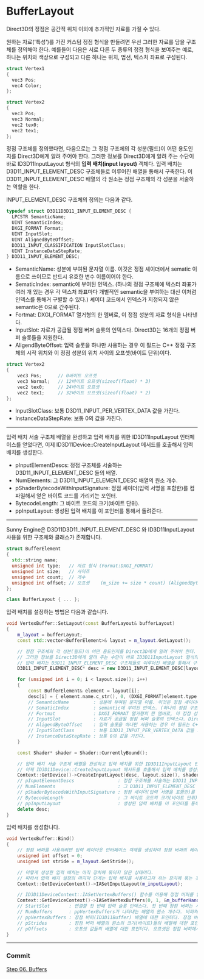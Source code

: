 # BufferLayout

Direct3D의 정점은 공간적 위치 이외에 추가적인 자료를 가질 수 있다.

원하는 자료('특성')를 가진 커스텀 정점 형식을 만들려면 우선 그러한 자료를 담을 구조체를 정의해야 한다. 예를들어 다음은 서로 다른 두 종류의 정점 형식을 보여주는 예로, 하나는 위치와 색상으로 구성되고 다른 하나는 위치, 법선, 텍스처 좌표로 구성된다.

```cpp
struct Vertex1
{
  vec3 Pos;
  vec4 Color;
};

struct Vertex2
{
  vec3 Pos;
  vec3 Normal;
  vec2 tex0;
  vec2 tex1;
};
```

정점 구조체를 정의했다면, 다음으로는 그 정점 구조체의 각 성분(필드)이 어떤 용도인지를 Direct3D에게 알려 주어야 한다. 그러한 정보를 Direct3D에게 알려 주는 수단이 바로 ID3D11InputLayout 형식의 **입력 배치(input layout)** 객체다. 입력 배치는 D3D11_INPUT_ELEMENT_DESC 구조체들로 이루어진 배열을 통해서 구축한다. 이 D3D11_INPUT_ELEMENT_DESC 배열의 각 원소는 정점 구조체의 각 성분을 서술하는 역할을 한다.

INPUT_ELEMENT_DESC 구조체의 정의는 다음과 같다.
```cpp
typedef struct D3D11D3D11_INPUT_ELEMENT_DESC {
  LPCSTR SemanticName;
  UINT SemanticIndex;
  DXGI_FORMAT Format;
  UINT InputSlot;
  UINT AlignedByteOffset;
  D3D11_INPUT_CLASSIFICATION InputSlotClass;
  UINT InstanceDataStepRate;  
} D3D11_INPUT_ELEMENT_DESC;
```

- SemanticName: 성분에 부여된 문자열 이름. 이것은 정점 셰이더에서 sematic 이름으로 쓰이므로 반드시 유효한 변수 이름이어야 한다.
- SematicIndex: semantic에 부여된 인덱스. (하나의 정점 구조체에 텍스터 좌표가 여러 개 있는 경우 각 텍스처 좌표마다 개별적인 semantic을 부여하는 대신 이처럼 인덱스를 통해거 구별할 수 있다.) 셰이더 코드에서 인덱스가 지정되지 않은 semantic은 0으로 간주된다.
- Fortmat: DXGI_FORMAT 열거형의 한 멤버로, 이 정점 성분의 자료 형식을 나타낸다.
- InputSlot: 자료가 공급될 정점 버퍼 슬롯의 인덱스다. Direct3D는 16개의 정점 버퍼 슬롯들을 지원한다.
- AligendByteOffset: 입력 슬롯을 하나만 사용하는 경우 이 필드는 C++ 정점 구조체의 시작 위치와 이 정점 성분의 위치 사이의 오프셋(바이트 단위)이다.
```cpp
struct Vertex2
{
    vec3 Pos;      // 0바이트 오프셋
    vec3 Normal;   // 12바이트 오프셋(sizeof(float) * 3)
    vec2 tex0;     // 24바이트 오프셋
    vec2 tex1;     // 32바이트 오프셋(sizeof(float) * 2)
};
```
- InputSlotClass: 보통 D3D11_INPUT_PER_VERTEX_DATA 값을 가진다.
- InstanceDataStepRate: 보통 0의 값을 가진다.

---

입력 배치 서술 구조체 배열을 완성하고 입력 배치를 위한 ID3D11InputLayout 인터페이스를 얻었다면, 이제 ID3D11Device::CreateInputLayout 메서드를 호출해서 입력 배치를 생성한다.

- pInputElementDescs: 정점 구조체를 서술하는 D3D11_INPUT_ELEMENT_DESC 들의 배열.
- NumElements: 그 D3D11_INPUT_ELEMENT_DESC 배열의 원소 개수.
- pShaderBytecodeWithInputSignature: 정점 셰이더(입력 서명을 포함한)를 컴파일해서 얻은 바이트 코드를 가리키는 포인터.
- BytecodeLength: 그 바이트 코드의 크기(바이트 단위).
- ppInputLayout: 생성된 입력 배치를 이 포인터를 통해서 돌려준다.

---

Sunny Engine은 D3D11D3D11_INPUT_ELEMENT_DESC 와 ID3D11InputLayout 사용을 위한 구조체와 클래스가 존재합니다.

```cpp
struct BufferElement
{
  std::string name;
  unsigned int type;   // 자료 형식 (Format:DXGI_FORMAT)
  unsigned int size;   // 사이즈
  unsigned int count;  // 개수
  unsigned int offset; // 오프셋    (m_size += size * count) (AlignedByteOffset)
};

class BufferLayout { ... };
```

입력 배치를 설정하는 방법은 다음과 같습니다.

```cpp
void VertexBuffer::SetLayout(const BufferLayout& bufferLayout)
{
	m_layout = bufferLayout;
	const std::vector<BufferElement>& layout = m_layout.GetLayout();

	// 정점 구조체의 각 성분(필드)이 어떤 용도인지를 Direct3D에게 알려 주어야 한다.
	// 그러한 정보를 Direct3D에게 알려 주는 수단이 바로 ID3D11InputLayout 형식의 입력 배치(input layout) 객체다.
	// 입력 배치는 D3D11_INPUT_ELEMENT_DESC 구조체들로 이루어진 배열을 통해서 구축한다.
	D3D11_INPUT_ELEMENT_DESC* desc = new D3D11_INPUT_ELEMENT_DESC[layout.size()];

	for (unsigned int i = 0; i < layout.size(); i++)
	{
		const BufferElement& element = layout[i];
		desc[i] = { element.name.c_str(), 0, (DXGI_FORMAT)element.type, 0, element.offset, D3D11_INPUT_PER_VERTEX_DATA, 0 };
		// SemanticName         : 성분에 부여된 문자열 이름. 이것은 정점 셰이더에서 sematic 이름으로 쓰이므로 반드시 유효한 변수 이름이어야 한다.
		// SematicIndex         : semantic에 부여된 인덱스. (하나의 정점 구조체에 텍스터 좌표가 여러 개 있는 경우 각 텍스처 좌표마다 개별적인 semantic을 부여하는 대신 이처럼 인덱스를 통해거 구별할 수 있다.) 셰이더 코드에서 인덱스가 지정되지 않은 semantic은 0으로 간주된다.
		// Fortmat              : DXGI_FORMAT 열거형의 한 멤버로, 이 정점 성분의 자료 형식을 나타낸다.
		// InputSlot            : 자료가 공급될 정점 버퍼 슬롯의 인덱스다. Direct3D는 16개의 정점 버퍼 슬롯들을 지원한다.
		// AligendByteOffset    : 입력 슬롯을 하나만 사용하는 경우 이 필드는 C++ 정점 구조체의 시작 위치와 이 정점 성분의 위치 사이의 오프셋(바이트 단위)이다.
		// InputSlotClass       : 보통 D3D11_INPUT_PER_VERTEX_DATA 값을 가진다.
		// InstanceDataStepRate : 보통 0의 값을 가진다.
	}

	const Shader* shader = Shader::CurrentlyBound();

	// 입력 배치 서술 구조체 배열을 완성하고 입력 배치를 위한 ID3D11InputLayout 인터페이스를 얻었다면,
	// 이제 ID3D11Device::CreateInputLayout 메서드를 호출해서 입력 배치를 생성한다.
	Context::GetDevice()->CreateInputLayout(desc, layout.size(), shader->GetData().vs->GetBufferPointer(), shader->GetData().vs->GetBufferSize(), &m_inputLayout));
	// pInputElementDescs                : 정점 구조체를 서술하는 D3D11_INPUT_ELEMENT_DESC 들의 배열.
	// NumElements                       : 그 D3D11_INPUT_ELEMENT_DESC 배열의 원소 개수.
	// pShaderBytecodeWithInputSignature : 정점 셰이더(입력 서명을 포함한)를 컴파일해서 얻은 바이트 코드를 가리키는 포인터.
	// BytecodeLength                    : 그 바이트 코드의 크기(바이트 단위).
	// ppInputLayout                     : 생성된 입력 배치를 이 포인터를 통해서 돌려준다.
	delete desc;
}
```

입력 배치를 생성합니다.

```cpp
void VertexBuffer::Bind()
{
	// 정점 버퍼를 사용하려면 입력 레이아웃 인터페이스 객체를 생성하여 정점 버퍼의 레이아웃을 정의해야 한다.
	unsigned int offset = 0;
	unsigned int stride = m_layout.GetStride();

	// 이렇게 생성한 입력 배치는 아직 장치에 묶이지 않은 상태이다.
	// 따라서 입력 배치 설정의 마지막 단계는 입력 배치를 사용하고자 하는 장치에 묶는 것이다.
	Context::GetDeviceContext()->IASetInputLayout(m_inputLayout);

	// ID3D11DeviceContext::IASetVertexBuffers() 함수를 이용해 정점 버퍼를 입력 조립단계에 연결 한다.
	Context::GetDeviceContext()->IASetVertexBuffers(0, 1, &m_bufferHandle, &stride, &offset);
	// StartSlot       : 연결할 첫 번째 입력 슬롯 인덱스다. 첫 번째 정점 버퍼는 시작 슬롯에 연결되고 순서대로 다음 슬롯에 연결된다. 최대 16개의 입력 슬롯을 제공한다.
	// NumBuffers      : ppVertexBuffers가 나타내는 배열의 원소 개수다. 버퍼의 개수는 입력 슬롯 전체 개수를 넘을 수 없다.
	// ppVertexBuffers : 정점 버퍼(ID3D11Buffer) 배열에 대한 포인터다. 정점 버퍼는 D3D11_BIND_VERTEX_BUFFER 플래그로 생성되어야 한다.
	// pStrides        : 정점 버퍼 배열의 원소의 크기(바이트)들의 배열에 대한 포인터다. 이 배열은 정점 버퍼의 개수(NumBuffers)만큼의 원소를 갖는다.
	// pOffsets        : 오프셋 값들의 배열에 대한 포인터다. 오프셋은 정점 버퍼에서 실제로 사용되는 첫번째 원소와 버퍼의 첫 번째 원소사이의 바이트 수다. 이 배열은 정점 버퍼의 개수(NumBuffers)만큼의 원소를 갖는다.
}
```

---

### Commit
[Step 06. Buffers](https://github.com/adunStudio/KPU_Sunny/commit/2848ec848c487c0be9d535ecc81add5c8f61f9ba)
